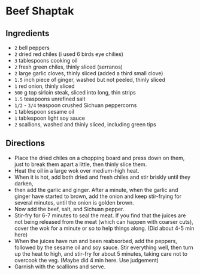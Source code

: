 # Beef Shaptak

## Ingredients

- `2` bell peppers
- `2` dried red chiles (i used 6 birds eye chilies)
- `3` tablespoons cooking oil
- `2` fresh green chiles, thinly sliced (serranos)
- `2` large garlic cloves, thinly sliced (added a third small clove)
- `1.5` inch piece of ginger, washed but not peeled, thinly sliced
- `1` red onion, thinly sliced
- `500` g top sirloin steak, sliced into long, thin strips
- `1.5` teaspoons unrefined salt
- `1/2` - `3/4` teaspoon crushed Sichuan peppercorns 
- `1` tablespoon sesame oil
- `1` tablespoon light soy sauce
- `2` scallions, washed and thinly sliced, including green tips

## Directions

- Place the dried chiles on a chopping board and press down on them, just to break them apart a little, then thinly slice them.
- Heat the oil in a large wok over medium-high heat. 
- When it is hot, add both dried and fresh chiles and stir briskly until they darken, 
- then add the garlic and ginger. After a minute, when the garlic and ginger have started to brown, add the onion and keep stir-frying for several minutes, until the onion is golden brown.
- Now add the beef, salt, and Sichuan pepper. 
- Stir-fry for 6-7 minutes to seal the meat. If you find that the juices are not being released from the meat (which can happen with coarser cuts), cover the wok for a minute or so to help things along. (Did about 4-5 min here)
- When the juices have run and been reabsorbed, add the peppers, followed by the sesame oil and soy sauce. Stir everything well, then turn up the heat to high, and stir-fry for about 5 minutes, taking care not to overcook the veg. (Maybe did 4 min here. Use judgement)
- Garnish with the scallions and serve.